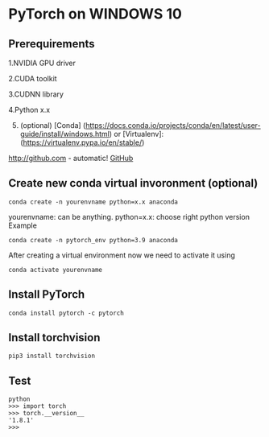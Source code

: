 # PyTorch on WINDOWS 10

## Prerequirements
1.NVIDIA GPU driver

2.CUDA toolkit

3.CUDNN library

4.Python x.x

5. (optional) [Conda] (https://docs.conda.io/projects/conda/en/latest/user-guide/install/windows.html) or [Virtualenv]: (https://virtualenv.pypa.io/en/stable/)

http://github.com - automatic!
[GitHub](http://github.com)

## Create new conda virtual invoronment (optional)
```
conda create -n yourenvname python=x.x anaconda
```
yourenvname: can be anything.
python=x.x: choose right python version 
Example  
```
conda create -n pytorch_env python=3.9 anaconda
```

After creating a virtual environment now we need to activate it using

```
conda activate yourenvname
```

## Install PyTorch 

```
conda install pytorch -c pytorch
```

## Install torchvision

```
pip3 install torchvision
```

## Test
```
python
>>> import torch
>>> torch.__version__
'1.8.1'
>>>
```
